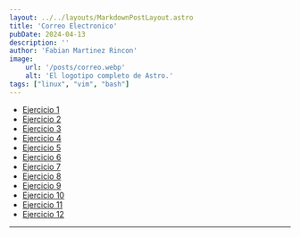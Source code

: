 ```yaml
---
layout: ../../layouts/MarkdownPostLayout.astro
title: 'Correo Electronico'
pubDate: 2024-04-13
description: ''
author: 'Fabian Martinez Rincon'
image:
    url: '/posts/correo.webp'
    alt: 'El logotipo completo de Astro.'
tags: ["linux", "vim", "bash"]
---
```


- [Ejercicio 1]()
- [Ejercicio 2]()
- [Ejercicio 3]()
- [Ejercicio 4]()
- [Ejercicio 5]()
- [Ejercicio 6]()
- [Ejercicio 7]()
- [Ejercicio 8]()
- [Ejercicio 9]()
- [Ejercicio 10]()
- [Ejercicio 11]()
- [Ejercicio 12]()

---

